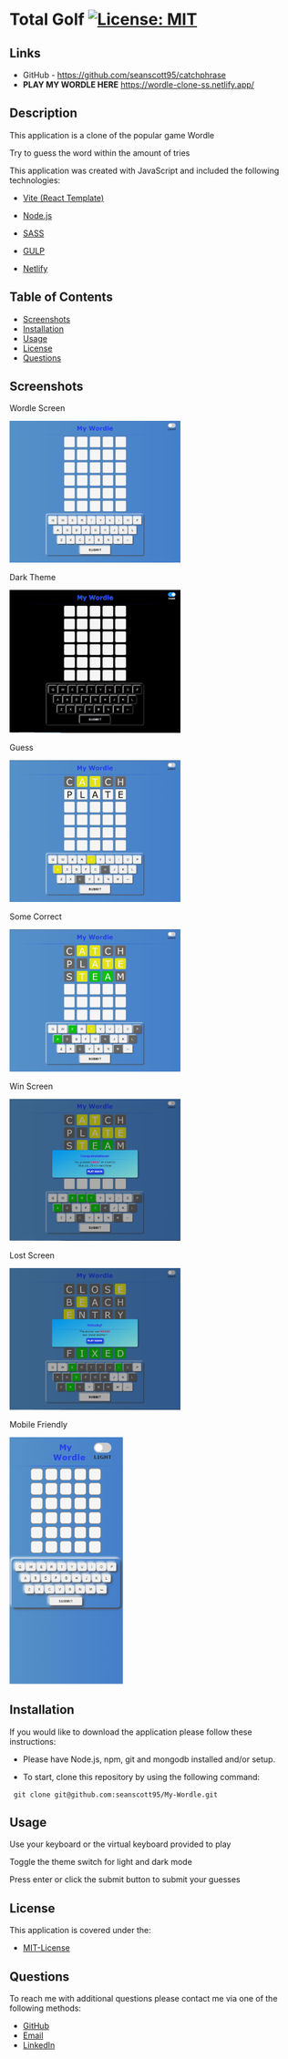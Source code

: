 # Total Golf [![License: MIT](https://img.shields.io/badge/License-MIT-yellow.svg)](https://opensource.org/licenses/MIT)

## Links
- GitHub - https://github.com/seanscott95/catchphrase
- **PLAY MY WORDLE HERE** https://wordle-clone-ss.netlify.app/

## Description
<p>This application is a clone of the popular game Wordle</p>
<p>Try to guess the word within the amount of tries</p>

<p>This application was created with JavaScript and included the following technologies:</p>

- [Vite (React Template)](https://vitejs.dev/)

- [Node.js](https://nodejs.org/en/)

- [SASS](https://sass-lang.com/)

- [GULP](https://gulpjs.com/)

- [Netlify](https://www.netlify.com/)
    
## Table of Contents 
- [Screenshots](#Screenshots)
- [Installation](#Installation)
- [Usage](#Usage)
- [License](#License)
- [Questions](#Questions)

## Screenshots
<p>Wordle Screen</p>
<img src='https://github.com/seanscott95/My-Wordle/blob/main/src/assets/wordle.png?raw=true' alt='Wordle Screen' width='300' />

<p>Dark Theme</p>
<img src='https://github.com/seanscott95/My-Wordle/blob/main/src/assets/dark.png?raw=true' alt='Dark theme' width='300' />

<p>Guess</p>
<img src='https://github.com/seanscott95/My-Wordle/blob/main/src/assets/guess.png?raw=true' alt='Guess' width='300' />

<p>Some Correct</p>
<img src='https://github.com/seanscott95/My-Wordle/blob/main/src/assets/someCorrect.png?raw=true' alt='Some correct' width='300' />

<p>Win Screen</p>
<img src='https://github.com/seanscott95/My-Wordle/blob/main/src/assets/win.png?raw=true' alt='Win Screen' width='300' />

<p>Lost Screen</p>
<img src='https://github.com/seanscott95/My-Wordle/blob/main/src/assets/lost.png?raw=true' alt='Lost Screen' width='300' />

<p>Mobile Friendly</p>
<img src='https://github.com/seanscott95/My-Wordle/blob/main/src/assets/mobile.png?raw=true' alt='Mobile Friendly' width='200' />

## Installation
<p>If you would like to download the application please follow these instructions:
</p>

- Please have Node.js, npm, git and mongodb installed and/or setup.

- To start, clone this repository by using the following command:

 ```
  git clone git@github.com:seanscott95/My-Wordle.git
 ```

## Usage
<p>Use your keyboard or the virtual keyboard provided to play</p>
<p>Toggle the theme switch for light and dark mode</p>
<p>Press enter or click the submit button to submit your guesses</p>

## License 
<p> This application is covered under the:</p>

- [MIT-License](https://opensource.org/licenses/MIT)

## Questions 
<p> To reach me with additional questions please contact me via one of the following methods: </p>

- [GitHub](https://github.com/seanscott95)
- [Email](mailto:seanms418@gmail.com)
- [LinkedIn](https://www.linkedin.com/in/sean-scott-18ba07225/)